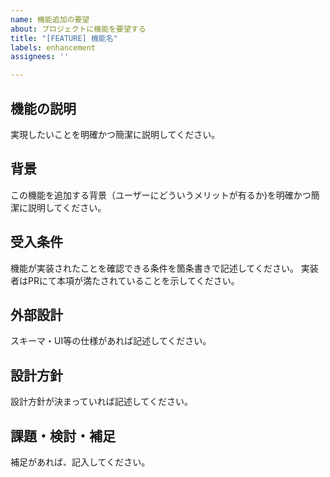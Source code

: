 ```yaml
---
name: 機能追加の要望
about: プロジェクトに機能を要望する
title: "[FEATURE] 機能名"
labels: enhancement
assignees: ''

---
```


## 機能の説明

実現したいことを明確かつ簡潔に説明してください。

## 背景

この機能を追加する背景（ユーザーにどういうメリットが有るか)を明確かつ簡潔に説明してください。

## 受入条件

機能が実装されたことを確認できる条件を箇条書きで記述してください。
実装者はPRにて本項が満たされていることを示してください。

## 外部設計

スキーマ・UI等の仕様があれば記述してください。

## 設計方針

設計方針が決まっていれば記述してください。

## 課題・検討・補足

補足があれば、記入してください。

